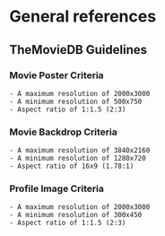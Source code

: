 # General references

## TheMovieDB Guidelines

### Movie Poster Criteria
    - A maximum resolution of 2000x3000
    - A minimum resolution of 500x750
    - Aspect ratio of 1:1.5 (2:3)

### Movie Backdrop Criteria
    - A maximum resolution of 3840x2160
    - A minimum resolution of 1280x720
    - Aspect ratio of 16x9 (1.78:1)

### Profile Image Criteria
    - A maximum resolution of 2000x3000
    - A minimum resolution of 300x450
    - Aspect ratio of 1:1.5 (2:3)

